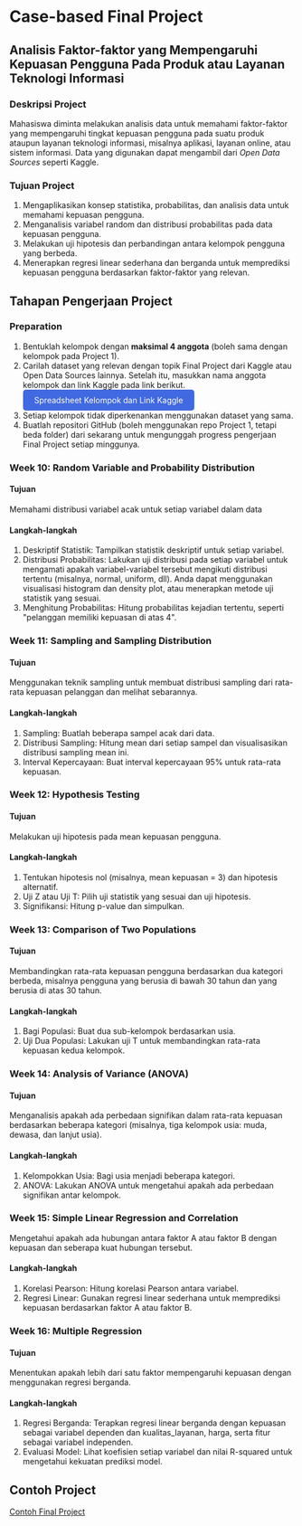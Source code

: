 # Case-based Final Project
## Analisis Faktor-faktor yang Mempengaruhi Kepuasan Pengguna Pada Produk atau Layanan Teknologi Informasi

### Deskripsi Project

Mahasiswa diminta melakukan analisis data untuk memahami faktor-faktor yang mempengaruhi tingkat kepuasan pengguna pada suatu produk ataupun layanan teknologi informasi, misalnya aplikasi, layanan online, atau sistem informasi. Data yang digunakan dapat mengambil dari *Open Data Sources* seperti Kaggle. 

### Tujuan Project

1. Mengaplikasikan konsep statistika, probabilitas, dan analisis data untuk memahami kepuasan pengguna.
2. Menganalisis variabel random dan distribusi probabilitas pada data kepuasan pengguna.
3. Melakukan uji hipotesis dan perbandingan antara kelompok pengguna yang berbeda.
4. Menerapkan regresi linear sederhana dan berganda untuk memprediksi kepuasan pengguna berdasarkan faktor-faktor yang relevan.

## **Tahapan Pengerjaan Project**

### Preparation

1. Bentuklah kelompok dengan **maksimal 4 anggota** (boleh sama dengan kelompok pada Project 1).
2. Carilah dataset yang relevan dengan topik Final Project dari Kaggle atau Open Data Sources lainnya. Setelah itu, masukkan nama anggota kelompok dan link Kaggle pada link berikut.
  <a href="https://docs.google.com/spreadsheets/d/1zV1VG8xux2OGQLea_9F23PWHl3GLSvRtu6kEQpFYgdY/edit?usp=sharin" style="background-color: #4169E1; color: white; padding: 10px 20px; text-align: center; text-decoration: none; display: inline-block; border-radius: 5px;">Spreadsheet Kelompok dan Link Kaggle</a>
3. Setiap kelompok tidak diperkenankan menggunakan dataset yang sama.
4. Buatlah repositori GitHub (boleh menggunakan repo Project 1, tetapi beda folder) dari sekarang untuk mengunggah progress pengerjaan Final Project setiap minggunya.


### Week 10: Random Variable and Probability Distribution
#### Tujuan
Memahami distribusi variabel acak untuk setiap variabel dalam data 

#### Langkah-langkah
1. Deskriptif Statistik: Tampilkan statistik deskriptif untuk setiap variabel.
2. Distribusi Probabilitas: Lakukan uji distribusi pada setiap variabel untuk mengamati apakah variabel-variabel tersebut mengikuti distribusi tertentu (misalnya, normal, uniform, dll). Anda dapat menggunakan visualisasi histogram dan density plot, atau menerapkan metode uji statistik yang sesuai.
3. Menghitung Probabilitas: Hitung probabilitas kejadian tertentu, seperti "pelanggan memiliki kepuasan di atas 4".

### Week 11: Sampling and Sampling Distribution
#### Tujuan
Menggunakan teknik sampling untuk membuat distribusi sampling dari rata-rata kepuasan pelanggan dan melihat sebarannya.

#### Langkah-langkah
1. Sampling: Buatlah beberapa sampel acak dari data.
2. Distribusi Sampling: Hitung mean dari setiap sampel dan visualisasikan distribusi sampling mean ini.
3. Interval Kepercayaan: Buat interval kepercayaan 95% untuk rata-rata kepuasan.

### Week 12: Hypothesis Testing
#### Tujuan
Melakukan uji hipotesis pada mean kepuasan pengguna.

#### Langkah-langkah
1. Tentukan hipotesis nol (misalnya, mean kepuasan = 3) dan hipotesis alternatif.
2. Uji Z atau Uji T: Pilih uji statistik yang sesuai dan uji hipotesis.
3. Signifikansi: Hitung p-value dan simpulkan.
   
### Week 13: Comparison of Two Populations
#### Tujuan
Membandingkan rata-rata kepuasan pengguna berdasarkan dua kategori berbeda, misalnya pengguna yang berusia di bawah 30 tahun dan yang berusia di atas 30 tahun.

#### Langkah-langkah
1. Bagi Populasi: Buat dua sub-kelompok berdasarkan usia.
2. Uji Dua Populasi: Lakukan uji T untuk membandingkan rata-rata kepuasan kedua kelompok.
   
### Week 14: Analysis of Variance (ANOVA)
#### Tujuan
Menganalisis apakah ada perbedaan signifikan dalam rata-rata kepuasan berdasarkan beberapa kategori (misalnya, tiga kelompok usia: muda, dewasa, dan lanjut usia).

#### Langkah-langkah
1. Kelompokkan Usia: Bagi usia menjadi beberapa kategori.
2. ANOVA: Lakukan ANOVA untuk mengetahui apakah ada perbedaan signifikan antar kelompok.

### Week 15: Simple Linear Regression and Correlation
Mengetahui apakah ada hubungan antara faktor A atau faktor B dengan kepuasan dan seberapa kuat hubungan tersebut.

#### Langkah-langkah
1. Korelasi Pearson: Hitung korelasi Pearson antara variabel.
2. Regresi Linear: Gunakan regresi linear sederhana untuk memprediksi kepuasan berdasarkan faktor A atau faktor B.

### Week 16: Multiple Regression
#### Tujuan
Menentukan apakah lebih dari satu faktor mempengaruhi kepuasan dengan menggunakan regresi berganda.

#### Langkah-langkah
1. Regresi Berganda: Terapkan regresi linear berganda dengan kepuasan sebagai variabel dependen dan kualitas_layanan, harga, serta fitur sebagai variabel independen.
2. Evaluasi Model: Lihat koefisien setiap variabel dan nilai R-squared untuk mengetahui kekuatan prediksi model.

## Contoh Project

[Contoh Final Project](final-project-example/final-project-example.ipynb)